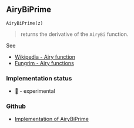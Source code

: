 ## AiryBiPrime

```
AiryBiPrime(z)
```

> returns the derivative of the `AiryBi` function.

See
* [Wikipedia - Airy function](https://en.wikipedia.org/wiki/Airy_function)
* [Fungrim - Airy functions](http://fungrim.org/topic/Airy_functions/)







### Implementation status

* &#x1F9EA; - experimental

### Github

* [Implementation of AiryBiPrime](https://github.com/axkr/symja_android_library/blob/master/symja_android_library/matheclipse-core/src/main/java/org/matheclipse/core/builtin/BesselFunctions.java#L346) 
